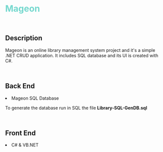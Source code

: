 <h1 style="color: #75d8ce;">Mageon</h1>
<br>

<h2>Description</h2>
<p>Mageon is an online library management system project and it's a simple .NET CRUD application. It includes SQL database and its UI is created with C#.</p>
<br>

<h2>Back End</h2>
<li>Mageon SQL Database</li>
<p>To generate the database run in SQL the file <b>Library-SQL-GenDB.sql</b> </p>

<br>
<h2>Front End</h2>
<li>C# & VB.NET </li>
